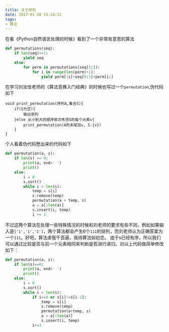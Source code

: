 ```yaml
---
title: 关于排列
date: 2017-01-20 15:24:12
tags:
- 算法
---
```

在看《Python自然语言处理的时候》看到了一个非常有意思的算法
```python
def permutations(seq):
    if len(seq)<=1:
        yield seq
    else:
        for perm in permutations(seq[1:]):
            for i in range(len(perm)+1):
                yield perm[:i]+seq[0:1]+perm[i:]
```
在学习刘汝佳老师的《算法竞赛入门经典》的时候也写过一个`permutation`,伪代码如下
```
void print_permutation(序列A,集合S){
    if(S为空){
        输出序列
    }else 从小到大的顺序依次考虑S的每个元素v{
        print_permutation(A的末尾加v, S-{v})
    }
}
```
<!-- more -->
个人看着伪代码憋出来的代码如下
```python
def permutation(a, s):
    if len(s) == 0:
        print(a, end=' ')
        print()
    else:
        i = 0
        s.sort()
        while i < len(s):
            temp = s[i]
            s.remove(temp)
            permutation(a + temp, s)
            a = a[:len(a)]
            s.insert(i, temp)
            i += 1
```
不过这两个算法在处理一些特殊情况的时候和刘老师的要求有些不同，例如如果输入是`['1','1','1']`，两个算法都会产生6个`111`的排列，而刘老师认为正确答案为一个`111`。好吧，算法虐我千百遍，我待算法如初恋。
由于s已经有序，所以我们可以通过比较是否与前一个元素相同来判断是否进行递归，对以上代码做简单修改如下：
```python
def permutation(a, s):
    if len(s)==0:
        print(a, end=' ')
        print()
    else:
        i = 0
        s.sort()
        while i < len(s):
            if i==0 or s[i]!=s[i-1]:
                temp = s[i]
                s.remove(temp)
                permutation(a+temp, s)
                a = a[:len(a)]
                s.insert(i, temp)
            i+=1
```
